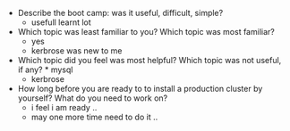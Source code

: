 * Describe the boot camp: was it useful, difficult, simple?
	* usefull  learnt lot 
* Which topic was least familiar to you? Which topic was most familiar?
	* yes 
	* kerbrose was  new to me 
* Which topic did you feel was most helpful? Which topic was not useful, if any?	* mysql 
	* kerbrose 
* How long before you are ready to to install a production cluster by yourself? What do you need to work on?
	* i feel i am ready ..
	* may  one more  time need to  do it ..
